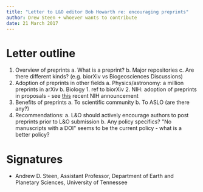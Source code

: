 ```yaml
---
title: "Letter to L&O editor Bob Howarth re: encouraging preprints"
author: Drew Steen + whoever wants to contribute
date: 21 March 2017
---
```


# Letter outline

1. Overview of preprints
    a. What is a preprint? 
    b. Major repositories
    c. Are there different kinds? (e.g. biorXiv vs Biogeosciences Discussions)
2. Adoption of preprints in other fields
    a. Physics/astronomy: a million preprints in arXiv
    b. Biology
        1. ref to biorXiv
        2. NIH: adoption of preprints in proposals - see [this](https://grants.nih.gov/grants/guide/notice-files/NOT-OD-17-050.html) recent NIH announcement
2. Benefits of preprints
    a. To scientific community
    b. To ASLO (are there any?)
4. Recommendations: 
    a. L&O should actively encourage authors to post preprints prior to L&O submission
    b. Any policy specifics? "No manuscripts with a DOI" seems to be the current policy - what is a better policy?

# Signatures

* Andrew D. Steen, Assistant Professor, Department of Earth and Planetary Sciences, University of Tennessee

